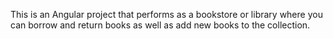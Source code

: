 This is an Angular project that performs as a bookstore or library where you can borrow and return books as well as add new books to the collection.
